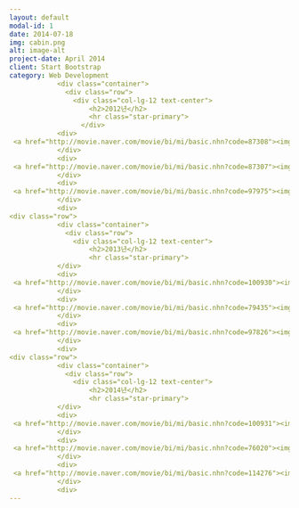 ```yaml
---
layout: default
modal-id: 1
date: 2014-07-18
img: cabin.png
alt: image-alt
project-date: April 2014
client: Start Bootstrap
category: Web Development
            <div class="container">
              <div class="row">
                <div class="col-lg-12 text-center">
                    <h2>2012년</h2>
                    <hr class="star-primary">
                  </div>
            <div>
 <a href="http://movie.naver.com/movie/bi/mi/basic.nhn?code=87308"><img width = "30%" src="http://movie.phinf.naver.net/20121016_156/13503550190145oVrC_JPEG/movie_image.jpg" align="center">
            </div>
            <div>
 <a href="http://movie.naver.com/movie/bi/mi/basic.nhn?code=87307"><img width = "30%" src="http://movie.phinf.naver.net/20121123_34/1353646026595Ju6dI_JPEG/movie_image.jpg" align="center">
            </div>
            <div>
 <a href="http://movie.naver.com/movie/bi/mi/basic.nhn?code=97975"><img width = "30%" src="http://movie.phinf.naver.net/20121123_34/1353646026595Ju6dI_JPEG/movie_image.jpg" align="center">
            </div>
            <div>
<div class="row">
            <div class="container">
              <div class="row">
                <div class="col-lg-12 text-center">
                    <h2>2013년</h2>
                    <hr class="star-primary">
            </div>
            <div>
 <a href="http://movie.naver.com/movie/bi/mi/basic.nhn?code=100930"><img width = "30%" src="http://movie.phinf.naver.net/20131203_110/1386058695287TE2th_JPEG/movie_image.jpg" align="center">
            </div>
            <div>
 <a href="http://movie.naver.com/movie/bi/mi/basic.nhn?code=79435"><img width = "30%" src="http://movie.phinf.naver.net/20130516_238/13686843036851Mn0N_JPEG/movie_image.jpg" align="center">
            </div>
            <div>
 <a href="http://movie.naver.com/movie/bi/mi/basic.nhn?code=97826"><img width = "30%" src="http://movie.phinf.naver.net/20130709_170/1373351401261fhvOS_JPEG/movie_image.jpg" align="center">
            </div>
            <div>
<div class="row">
            <div class="container">
              <div class="row">
                <div class="col-lg-12 text-center">
                    <h2>2014년</h2>
                    <hr class="star-primary">
            </div>
            <div>
 <a href="http://movie.naver.com/movie/bi/mi/basic.nhn?code=100931"><img width = "30%" src="http://imgnews.naver.net/image/origin/396/2013/12/03/147139.jpg" align="center">
            </div>
            <div>
 <a href="http://movie.naver.com/movie/bi/mi/basic.nhn?code=76020"><img width = "30%" src="http://movie.phinf.naver.net/20140708_11/1404782835780MO3FQ_JPEG/movie_image.jpg" align="center">
            </div>
            <div>
 <a href="http://movie.naver.com/movie/bi/mi/basic.nhn?code=114276"><img width = "30%" src="http://movie.phinf.naver.net/20141120_253/1416449434640NRPvz_JPEG/movie_image.jpg" align="center">
            </div>
            <div>
---
```

